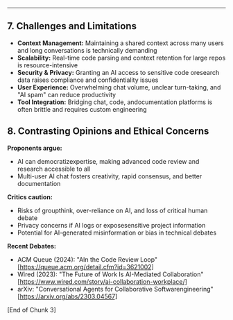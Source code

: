 ___

## 7. Challenges and Limitations

- **Context Management:** Maintaining a shared context across many users and long conversations is technically demanding
- **Scalability:** Real-time code parsing and context retention for large repos is resource-intensive
- **Security & Privacy:** Granting an AI access to sensitive code oresearch data raises compliance and confidentiality issues
- **User Experience:** Overwhelming chat volume, unclear turn-taking, and "AI spam" can reduce productivity
- **Tool Integration:** Bridging chat, code, andocumentation platforms is often brittle and requires custom engineering

## 8. Contrasting Opinions and Ethical Concerns

**Proponents argue:**
- AI can democratizexpertise, making advanced code review and research accessible to all
- Multi-user AI chat fosters creativity, rapid consensus, and better documentation

**Critics caution:**
- Risks of groupthink, over-reliance on AI, and loss of critical human debate
- Privacy concerns if AI logs or exposesensitive project information
- Potential for AI-generated misinformation or bias in technical debates

**Recent Debates:**
- ACM Queue (2024): "AIn the Code Review Loop" [https://queue.acm.org/detail.cfm?id=3621002]
- Wired (2023): "The Future of Work Is AI-Mediated Collaboration" [https://www.wired.com/story/ai-collaboration-workplace/]
- arXiv: "Conversational Agents for Collaborative Softwarengineering" [https://arxiv.org/abs/2303.04567]


[End of Chunk 3]



